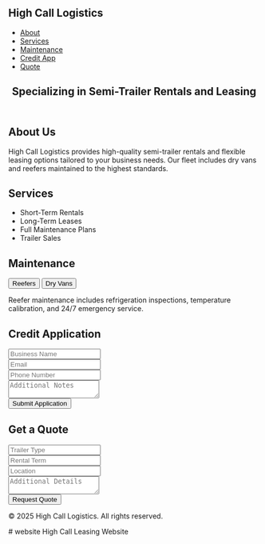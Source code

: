 <!DOCTYPE html>
<html lang="en">
<head>
  <meta charset="UTF-8">
  <meta name="viewport" content="width=device-width, initial-scale=1.0">
  <title>High Call Logistics</title>
  <link rel="stylesheet" href="style.css">
  <script src="thankyou.js" defer></script>
</head>
<body>

  <nav>
    <h1>High Call Logistics</h1>
    <ul>
      <li><a href="#about">About</a></li>
      <li><a href="#services">Services</a></li>
      <li><a href="#maintenance">Maintenance</a></li>
      <li><a href="#application">Credit App</a></li>
      <li><a href="#quote">Quote</a></li>
    </ul>
  </nav>

  <header>
    <h2>Specializing in Semi-Trailer Rentals and Leasing</h2>
  </header>

  <section id="about">
    <h2>About Us</h2>
    <p>High Call Logistics provides high-quality semi-trailer rentals and flexible leasing options tailored to your business needs. Our fleet includes dry vans and reefers maintained to the highest standards.</p>
  </section>

  <section id="services">
    <h2>Services</h2>
    <ul>
      <li>Short-Term Rentals</li>
      <li>Long-Term Leases</li>
      <li>Full Maintenance Plans</li>
      <li>Trailer Sales</li>
    </ul>
  </section>

  <section id="maintenance">
    <h2>Maintenance</h2>
    <button onclick="showTab('reefers')">Reefers</button>
    <button onclick="showTab('dryvans')">Dry Vans</button>
    <div id="reefers" class="tab-content">
      <p>Reefer maintenance includes refrigeration inspections, temperature calibration, and 24/7 emergency service.</p>
    </div>
    <div id="dryvans" class="tab-content" style="display:none">
      <p>Dry van maintenance features brake checks, tire inspections, structural assessments, and preventive services.</p>
    </div>
  </section>

  <section id="application">
    <h2>Credit Application</h2>
    <form onsubmit="return showThankYou()">
      <input type="text" name="businessName" placeholder="Business Name" required><br>
      <input type="email" name="email" placeholder="Email" required><br>
      <input type="tel" name="phone" placeholder="Phone Number" required><br>
      <textarea name="notes" placeholder="Additional Notes"></textarea><br>
      <button type="submit">Submit Application</button>
    </form>
  </section>

  <section id="quote">
    <h2>Get a Quote</h2>
    <form onsubmit="return showThankYou()">
      <input type="text" name="trailerType" placeholder="Trailer Type" required><br>
      <input type="text" name="rentalTerm" placeholder="Rental Term" required><br>
      <input type="text" name="location" placeholder="Location" required><br>
      <textarea name="details" placeholder="Additional Details"></textarea><br>
      <button type="submit">Request Quote</button>
    </form>
  </section>

  <footer>
    <p>&copy; 2025 High Call Logistics. All rights reserved.</p>
  </footer>

</body>
</html>
# website
High Call Leasing Website
